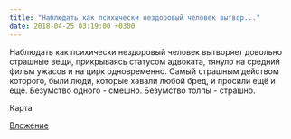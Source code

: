```yaml
---
title: "Наблюдать как психически нездоровый человек вытвор..."
date: 2018-04-25 03:19:00 +0300
---
```


Наблюдать как психически нездоровый человек вытворяет довольно страшные вещи, прикрываясь статусом адвоката, тянуло на средний фильм ужасов и на цирк одновременно. Самый страшным действом которого, были люди, которые хавали любой бред, и просили ещё и ещё. Безумство одного - смешно. Безумство толпы - страшно.

Карта

[Вложение](/assets/vk_photos/2/ajnZ1wvFbcc.jpg)
